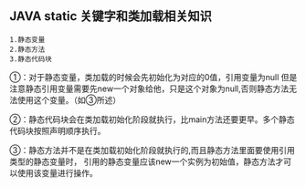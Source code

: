 ## JAVA static 关键字和类加载相关知识
    1.静态变量
    2.静态方法
    3.静态代码块
    
①：对于静态变量，类加载的时候会先初始化为对应的0值，引用变量为null
但是注意静态引用变量需要先new一个对象给他，只是这个对象为null,否则静态方法无法使用这个变量。（如③所述）

②：静态代码块会在类加载初始化阶段就执行，比main方法还要更早。多个静态代码块按照声明顺序执行。

③：静态方法并不是在类加载初始化阶段就执行的,而且静态方法里面要使用引用类型的静态变量时，
引用的静态变量应该new一个实例为初始值，静态方法才可以使用该变量进行操作。
